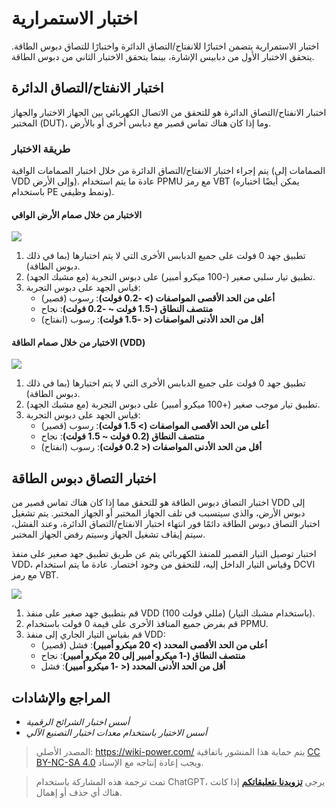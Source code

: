 # اختبار الاستمرارية

اختبار الاستمرارية يتضمن اختبارًا للانفتاح/التصاق الدائرة واختبارًا للتصاق دبوس الطاقة. يتحقق الاختبار الأول من دبابيس الإشارة، بينما يتحقق الاختبار الثاني من دبوس الطاقة.

## اختبار الانفتاح/التصاق الدائرة

اختبار الانفتاح/التصاق الدائرة هو للتحقق من الاتصال الكهربائي بين الجهاز الاختبار والجهاز المختبر (DUT)، وما إذا كان هناك تماس قصير مع دبابس أخرى أو بالأرض.

### طريقة الاختبار

يتم إجراء اختبار الانفتاح/التصاق الدائرة من خلال اختبار الصمامات الواقية (الصمامات إلى VDD وإلى الأرض). عادة ما يتم استخدام PPMU مع رمز VBT (يمكن أيضًا اختباره باستخدام PE ونمط وظيفي).

#### الاختبار من خلال صمام الأرض الواقي

![](https://img.wiki-power.com/d/wiki-media/img/20220909003924.png)

1. تطبيق جهد 0 فولت على جميع الدبابس الأخرى التي لا يتم اختبارها (بما في ذلك دبوس الطاقة).
2. تطبيق تيار سلبي صغير (-100 ميكرو أمبير) على دبوس التجربة (مع مشبك الجهد).
3. قياس الجهد على دبوس التجربة:
   - **أعلى من الحد الأقصى المواصفات (> -0.2 فولت)**: رسوب (قصير)
   - **منتصف النطاق (-1.5 فولت ~ -0.2 فولت)**: نجاح
   - **أقل من الحد الأدنى المواصفات (< -1.5 فولت)**: رسوب (انفتاح)

#### الاختبار من خلال صمام الطاقة (VDD)

![](https://img.wiki-power.com/d/wiki-media/img/20220909004139.png)

1. تطبيق جهد 0 فولت على جميع الدبابس الأخرى التي لا يتم اختبارها (بما في ذلك دبوس الطاقة).
2. تطبيق تيار موجب صغير (+100 ميكرو أمبير) على دبوس التجربة (مع مشبك الجهد).
3. قياس الجهد على دبوس التجربة:
   - **أعلى من الحد الأقصى المواصفات (> 1.5 فولت)**: رسوب (قصير)
   - **منتصف النطاق (0.2 فولت ~ 1.5 فولت)**: نجاح
   - **أقل من الحد الأدنى المواصفات (< 0.2 فولت)**: رسوب (انفتاح)

## اختبار التصاق دبوس الطاقة

اختبار التصاق دبوس الطاقة هو للتحقق مما إذا كان هناك تماس قصير من VDD إلى دبوس الأرض، والذي سيتسبب في تلف الجهاز المختبر أو الجهاز المختبر. يتم تشغيل اختبار التصاق دبوس الطاقة دائمًا فور انتهاء اختبار الانفتاح/التصاق الدائرة، وعند الفشل، سيتم إيقاف تشغيل الجهاز وسيتم رفض الجهاز المختبر.

اختبار توصيل التيار القصير للمنفذ الكهربائي يتم عن طريق تطبيق جهد صغير على منفذ VDD، وقياس التيار الداخل إليه، للتحقق من وجود اختصار. عادة ما يتم استخدام DCVI مع رمز VBT.

![](https://img.wiki-power.com/d/wiki-media/img/20220910155805.png)

1. قم بتطبيق جهد صغير على منفذ VDD (100 مللي فولت) (باستخدام مشبك التيار).
2. قم بفرض جميع المنافذ الأخرى على قيمة 0 فولت باستخدام PPMU.
3. قم بقياس التيار الجاري إلى منفذ VDD:
   - **أعلى من الحد الأقصى المحدد (> 20 ميكرو أمبير)**: فشل (قصير)
   - **منتصف النطاق (-1 ميكرو أمبير إلى 20 ميكرو أمبير)**: نجاح
   - **أقل من الحد الأدنى المحدد (< -1 ميكرو أمبير)**: فشل

## المراجع والإشادات

- _أسس اختبار الشرائح الرقمية_
- _أسس الاختبار باستخدام معدات اختبار التصنيع الآلي_

> المصدر الأصلي: <https://wiki-power.com/>
> يتم حماية هذا المنشور باتفاقية [CC BY-NC-SA 4.0](https://creativecommons.org/licenses/by/4.0/deed.en) ويجب إعادة إنتاجه مع الإسناد.

> تمت ترجمة هذه المشاركة باستخدام ChatGPT، يرجى [**تزويدنا بتعليقاتكم**](https://github.com/linyuxuanlin/Wiki_MkDocs/issues/new) إذا كانت هناك أي حذف أو إهمال.